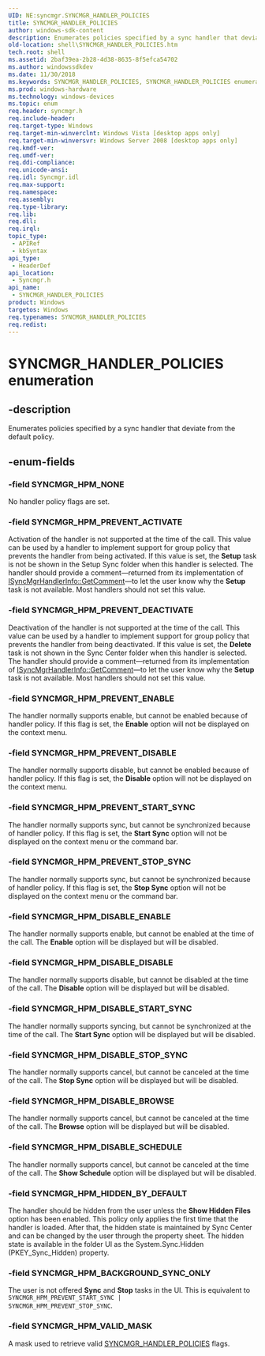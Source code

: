 ```yaml
---
UID: NE:syncmgr.SYNCMGR_HANDLER_POLICIES
title: SYNCMGR_HANDLER_POLICIES
author: windows-sdk-content
description: Enumerates policies specified by a sync handler that deviate from the default policy.
old-location: shell\SYNCMGR_HANDLER_POLICIES.htm
tech.root: shell
ms.assetid: 2baf39ea-2b28-4d38-8635-8f5efca54702
ms.author: windowssdkdev
ms.date: 11/30/2018
ms.keywords: SYNCMGR_HANDLER_POLICIES, SYNCMGR_HANDLER_POLICIES enumeration [Windows Shell], SYNCMGR_HPM_BACKGROUND_SYNC_ONLY, SYNCMGR_HPM_DISABLE_BROWSE, SYNCMGR_HPM_DISABLE_DISABLE, SYNCMGR_HPM_DISABLE_ENABLE, SYNCMGR_HPM_DISABLE_SCHEDULE, SYNCMGR_HPM_DISABLE_START_SYNC, SYNCMGR_HPM_DISABLE_STOP_SYNC, SYNCMGR_HPM_HIDDEN_BY_DEFAULT, SYNCMGR_HPM_NONE, SYNCMGR_HPM_PREVENT_ACTIVATE, SYNCMGR_HPM_PREVENT_DEACTIVATE, SYNCMGR_HPM_PREVENT_DISABLE, SYNCMGR_HPM_PREVENT_ENABLE, SYNCMGR_HPM_PREVENT_START_SYNC, SYNCMGR_HPM_PREVENT_STOP_SYNC, SYNCMGR_HPM_VALID_MASK, shell.SYNCMGR_HANDLER_POLICIES, shell_SYNCMGR_HANDLER_POLICIES, syncmgr/SYNCMGR_HANDLER_POLICIES, syncmgr/SYNCMGR_HPM_BACKGROUND_SYNC_ONLY, syncmgr/SYNCMGR_HPM_DISABLE_BROWSE, syncmgr/SYNCMGR_HPM_DISABLE_DISABLE, syncmgr/SYNCMGR_HPM_DISABLE_ENABLE, syncmgr/SYNCMGR_HPM_DISABLE_SCHEDULE, syncmgr/SYNCMGR_HPM_DISABLE_START_SYNC, syncmgr/SYNCMGR_HPM_DISABLE_STOP_SYNC, syncmgr/SYNCMGR_HPM_HIDDEN_BY_DEFAULT, syncmgr/SYNCMGR_HPM_NONE, syncmgr/SYNCMGR_HPM_PREVENT_ACTIVATE, syncmgr/SYNCMGR_HPM_PREVENT_DEACTIVATE, syncmgr/SYNCMGR_HPM_PREVENT_DISABLE, syncmgr/SYNCMGR_HPM_PREVENT_ENABLE, syncmgr/SYNCMGR_HPM_PREVENT_START_SYNC, syncmgr/SYNCMGR_HPM_PREVENT_STOP_SYNC, syncmgr/SYNCMGR_HPM_VALID_MASK
ms.prod: windows-hardware
ms.technology: windows-devices
ms.topic: enum
req.header: syncmgr.h
req.include-header: 
req.target-type: Windows
req.target-min-winverclnt: Windows Vista [desktop apps only]
req.target-min-winversvr: Windows Server 2008 [desktop apps only]
req.kmdf-ver: 
req.umdf-ver: 
req.ddi-compliance: 
req.unicode-ansi: 
req.idl: Syncmgr.idl
req.max-support: 
req.namespace: 
req.assembly: 
req.type-library: 
req.lib: 
req.dll: 
req.irql: 
topic_type:
 - APIRef
 - kbSyntax
api_type:
 - HeaderDef
api_location:
 - Syncmgr.h
api_name:
 - SYNCMGR_HANDLER_POLICIES
product: Windows
targetos: Windows
req.typenames: SYNCMGR_HANDLER_POLICIES
req.redist: 
---
```


# SYNCMGR_HANDLER_POLICIES enumeration


## -description


Enumerates policies specified by a sync handler that deviate from the default policy.


## -enum-fields




### -field SYNCMGR_HPM_NONE

No handler policy flags are set.


### -field SYNCMGR_HPM_PREVENT_ACTIVATE

Activation of the handler is not supported at the time of the call. This value can be used by a handler to implement support for group policy that prevents the handler from being activated. If this value is set, the <b>Setup</b> task is not be shown in the Setup Sync folder when this handler is selected. The handler should provide a comment—returned from its implementation of <a href="https://msdn.microsoft.com/755d3038-934f-42b7-a807-7037fa0ea21e">ISyncMgrHandlerInfo::GetComment</a>—to let the user know why the <b>Setup</b> task is not available. Most handlers should not set this value.


### -field SYNCMGR_HPM_PREVENT_DEACTIVATE

Deactivation of the handler is not supported at the time of the call. This value can be used by a handler to implement support for group policy that prevents the handler from being deactivated. If this value is set, the <b>Delete</b> task is not shown in the Sync Center folder when this handler is selected. The handler should provide a comment—returned from its implementation of <a href="https://msdn.microsoft.com/755d3038-934f-42b7-a807-7037fa0ea21e">ISyncMgrHandlerInfo::GetComment</a>—to let the user know why the <b>Setup</b> task is not available. Most handlers should not set this value.


### -field SYNCMGR_HPM_PREVENT_ENABLE

The handler normally supports enable, but cannot be enabled because of handler policy. If this flag is set, the <b>Enable</b> option will not be displayed on the context menu.


### -field SYNCMGR_HPM_PREVENT_DISABLE

The handler normally supports disable, but cannot be enabled because of handler policy. If this flag is set, the <b>Disable</b> option will not be displayed on the context menu.


### -field SYNCMGR_HPM_PREVENT_START_SYNC

The handler normally supports sync, but cannot be synchronized because of handler policy. If this flag is set, the <b>Start Sync</b> option will not be displayed on the context menu or the command bar.


### -field SYNCMGR_HPM_PREVENT_STOP_SYNC

The handler normally supports sync, but cannot be synchronized because of handler policy. If this flag is set, the <b>Stop Sync</b> option will not be displayed on the context menu or the command bar.


### -field SYNCMGR_HPM_DISABLE_ENABLE

The handler normally supports enable, but cannot be enabled at the time of the call. The <b>Enable</b> option will be displayed but will be disabled.


### -field SYNCMGR_HPM_DISABLE_DISABLE

The handler normally supports disable, but cannot be disabled at the time of the call. The <b>Disable</b> option will be displayed but will be disabled.


### -field SYNCMGR_HPM_DISABLE_START_SYNC

The handler normally supports syncing, but cannot be synchronized at the time of the call. The <b>Start Sync</b> option will be displayed but will be disabled.


### -field SYNCMGR_HPM_DISABLE_STOP_SYNC

The handler normally supports cancel, but cannot be canceled at the time of the call. The <b>Stop Sync</b> option will be displayed but will be disabled.


### -field SYNCMGR_HPM_DISABLE_BROWSE

The handler normally supports cancel, but cannot be canceled at the time of the call. The <b>Browse</b> option will be displayed but will be disabled.


### -field SYNCMGR_HPM_DISABLE_SCHEDULE

The handler normally supports cancel, but cannot be canceled at the time of the call. The <b>Show Schedule</b> option will be displayed but will be disabled.


### -field SYNCMGR_HPM_HIDDEN_BY_DEFAULT

The handler should be hidden from the user unless the <b>Show Hidden Files</b> option has been enabled. This policy only applies the first time that the handler is loaded. After that, the hidden state is maintained by Sync Center and can be changed by the user through the property sheet. The hidden state is available in the folder UI as the System.Sync.Hidden (PKEY_Sync_Hidden) property.


### -field SYNCMGR_HPM_BACKGROUND_SYNC_ONLY

The user is not offered <b>Sync</b> and <b>Stop</b> tasks in the UI. This is equivalent to <code>SYNCMGR_HPM_PREVENT_START_SYNC | SYNCMGR_HPM_PREVENT_STOP_SYNC</code>.


### -field SYNCMGR_HPM_VALID_MASK

A mask used to retrieve valid <a href="https://msdn.microsoft.com/2baf39ea-2b28-4d38-8635-8f5efca54702">SYNCMGR_HANDLER_POLICIES</a> flags.

